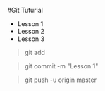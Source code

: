 #Git Tuturial
- Lesson 1
- Lesson 2
- Lesson 3

> git add 

> git commit -m "Lesson 1"

> git push -u origin master





